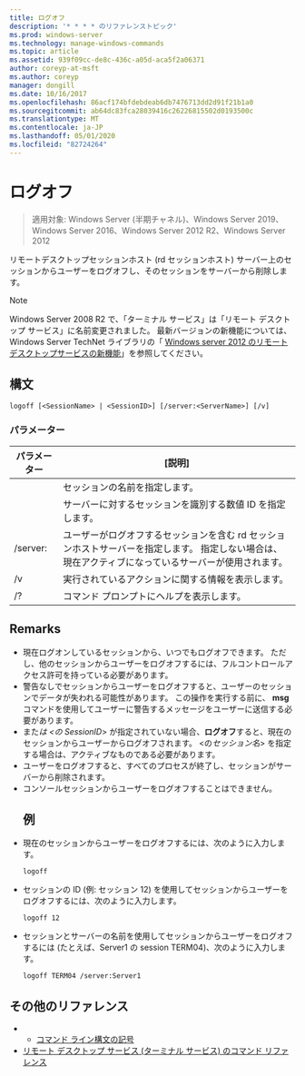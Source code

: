 ```yaml
---
title: ログオフ
description: '* * * * のリファレンストピック'
ms.prod: windows-server
ms.technology: manage-windows-commands
ms.topic: article
ms.assetid: 939f09cc-de8c-436c-a05d-aca5f2a06371
author: coreyp-at-msft
ms.author: coreyp
manager: dongill
ms.date: 10/16/2017
ms.openlocfilehash: 86acf174bfdebdeab6db7476713dd2d91f21b1a0
ms.sourcegitcommit: ab64dc83fca28039416c26226815502d0193500c
ms.translationtype: MT
ms.contentlocale: ja-JP
ms.lasthandoff: 05/01/2020
ms.locfileid: "82724264"
---
```

# <a name="logoff"></a>ログオフ

> 適用対象: Windows Server (半期チャネル)、Windows Server 2019、Windows Server 2016、Windows Server 2012 R2、Windows Server 2012

リモートデスクトップセッションホスト (rd セッションホスト) サーバー上のセッションからユーザーをログオフし、そのセッションをサーバーから削除します。


> [!NOTE]
> Windows Server 2008 R2 で、「ターミナル サービス」は「リモート デスクトップ サービス」に名前変更されました。 最新バージョンの新機能については、Windows Server TechNet ライブラリの「 [Windows server 2012 のリモートデスクトップサービスの新機能](https://technet.microsoft.com/library/hh831527)」を参照してください。

## <a name="syntax"></a>構文
```
logoff [<SessionName> | <SessionID>] [/server:<ServerName>] [/v]
```
### <a name="parameters"></a>パラメーター

|      パラメーター       |                                                                             [説明]                                                                              |
|----------------------|----------------------------------------------------------------------------------------------------------------------------------------------------------------------|
|    <SessionName>     |                                                                  セッションの名前を指定します。                                                                  |
|     <SessionID>      |                                                 サーバーに対するセッションを識別する数値 ID を指定します。                                                 |
| /server:<ServerName> | ユーザーがログオフするセッションを含む rd セッションホストサーバーを指定します。 指定しない場合は、現在アクティブになっているサーバーが使用されます。 |
|          /v          |                                                       実行されているアクションに関する情報を表示します。                                                        |
|          /?          |                                                                 コマンド プロンプトにヘルプを表示します。                                                                 |

## <a name="remarks"></a>Remarks
- 現在ログオンしているセッションから、いつでもログオフできます。 ただし、他のセッションからユーザーをログオフするには、フルコントロールアクセス許可を持っている必要があります。
- 警告なしでセッションからユーザーをログオフすると、ユーザーのセッションでデータが失われる可能性があります。 この操作を実行する前に、 **msg**コマンドを使用してユーザーに警告するメッセージをユーザーに送信する必要があります。
- <SessionID> また*は <の* *SessionID*> が指定されていない場合、**ログオフ**すると、現在のセッションからユーザーからログオフされます。 <の*セッション名*> を指定する場合は、アクティブなものである必要があります。
- ユーザーをログオフすると、すべてのプロセスが終了し、セッションがサーバーから削除されます。
- コンソールセッションからユーザーをログオフすることはできません。
  ## <a name="examples"></a>例
- 現在のセッションからユーザーをログオフするには、次のように入力します。
  ```
  logoff
  ```
- セッションの ID (例: セッション 12) を使用してセッションからユーザーをログオフするには、次のように入力します。
  ```
  logoff 12
  ```
- セッションとサーバーの名前を使用してセッションからユーザーをログオフするには (たとえば、Server1 の session TERM04)、次のように入力します。
  ```
  logoff TERM04 /server:Server1
  ```

## <a name="additional-references"></a>その他のリファレンス
-   - [コマンド ライン構文の記号](command-line-syntax-key.md)
-   [リモート デスクトップ サービス (ターミナル サービス) のコマンド リファレンス](remote-desktop-services-terminal-services-command-reference.md)
